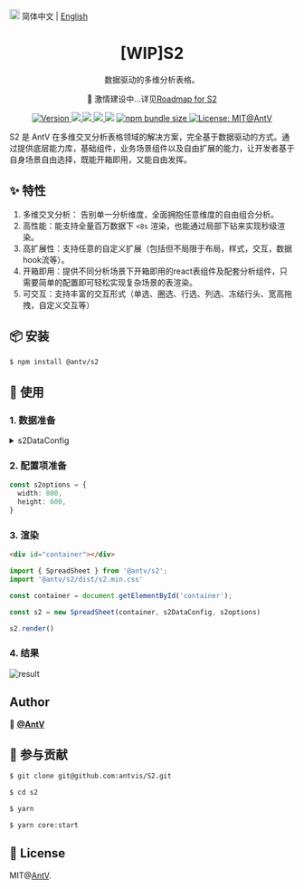 <img src="https://gw.alipayobjects.com/zos/antfincdn/R8sN%24GNdh6/language.svg" width="18"> 简体中文 | [English](./README.en-US.md)


<h1 align="center">[WIP]S2</h1>

<div align="center">

数据驱动的多维分析表格。

🚧 激情建设中...详见[Roadmap for S2](https://github.com/antvis/S2/discussions/258)

<p>
  <a href="https://www.npmjs.com/package/@antv/s2" target="_blank">
    <img alt="Version" src="https://img.shields.io/npm/v/@antv/s2.svg">
  </a>
   <a href="https://github.com/antvis/S2/actions" target="_blank">
    <img src="https://github.com/antvis/S2/actions/workflows/ci.yml/badge.svg" />
  </a>
  <a href="https://codecov.io/gh/antvis/S2" target="_blank">
    <img src="https://codecov.io/gh/antvis/S2/branch/master/graph/badge.svg" />
  </a>
  <a href="https://david-dm.org/antvis/s2" target="_blank">
    <img src="https://status.david-dm.org/gh/antvis/S2.svg"/>
  </a>
  <a href="https://david-dm.org/antvis/S2?type=dev" title="devDependencies status"><img src="https://david-dm.org/lijinke666/react-music-player/dev-status.svg"/></a>
  <a href="#" target="_blank" target="_blank">
    <img alt="npm bundle size" src="https://img.shields.io/bundlephobia/minzip/@antv/s2?style=flat-square"/>
  </a>
  <a href="#" target="_blank" target="_blank">
    <img alt="License: MIT@AntV" src="https://img.shields.io/badge/License-MIT@AntV-yellow.svg" />
  </a>
</p>

</div>

S2 是 AntV 在多维交叉分析表格领域的解决方案，完全基于数据驱动的方式。通过提供底层能力库，基础组件，业务场景组件以及自由扩展的能力，让开发者基于自身场景自由选择，既能开箱即用，又能自由发挥。


<!-- ### 🏠 [Homepage](https://s2.antv.vision) -->

## ✨ 特性
1. 多维交叉分析： 告别单一分析维度，全面拥抱任意维度的自由组合分析。
2. 高性能：能支持全量百万数据下 `<8s` 渲染，也能通过局部下钻来实现秒级渲染。
3. 高扩展性：支持任意的自定义扩展（包括但不局限于布局，样式，交互，数据hook流等）。
4. 开箱即用：提供不同分析场景下开箱即用的react表组件及配套分析组件，只需要简单的配置即可轻松实现复杂场景的表渲染。
5. 可交互：支持丰富的交互形式（单选、圈选、行选、列选、冻结行头、宽高拖拽，自定义交互等）

##  📦 安装

```bash
$ npm install @antv/s2
```

## 🔨 使用

### 1. 数据准备

<details>
  <summary> s2DataConfig</summary>

```ts
const s2DataConfig = {
  fields: {
    rows: ['province', 'city'],
    columns: ['type'],
    values: ['price'],
  },
  data: [
     {
      province: '浙江',
      city: '杭州',
      type: '笔',
      price: '1',
    },
    {
      province: '浙江',
      city: '杭州',
      type: '纸张',
      price: '2',
    },
    {
      province: '浙江',
      city: '舟山',
      type: '笔',
      price: '17',
    },
    {
      province: '浙江',
      city: '舟山',
      type: '纸张',
      price: '0.5',
    },
    {
      province: '吉林',
      city: '丹东',
      type: '笔',
      price: '8',
    },
    {
      province: '吉林',
      city: '白山',
      type: '笔',
      price: '9',
    },
    {
      province: '吉林',
      city: '丹东',
      type: ' 纸张',
      price: '3',
    },
    {
      province: '吉林',
      city: '白山',
      type: '纸张',
      price: '1',
    },
  ],
};
```

</details>

### 2. 配置项准备

```ts
const s2options = {
  width: 800,
  height: 600,
}
```

### 3. 渲染

```html
<div id="container"></div>
```

```ts
import { SpreadSheet } from '@antv/s2';
import '@antv/s2/dist/s2.min.css'

const container = document.getElementById('container');

const s2 = new SpreadSheet(container, s2DataConfig, s2options)

s2.render()
```

### 4. 结果

![result](https://gw.alipayobjects.com/zos/antfincdn/vCukbtVNvl/616f7ef1-e626-4225-99f8-dc8f6ca630dd.png)


## Author

👤 [**@AntV**](https://github.com/orgs/antvis/people)


## 🤝 参与贡献

```bash
$ git clone git@github.com:antvis/S2.git

$ cd s2

$ yarn

$ yarn core:start
```

## 📄 License

MIT@[AntV](https://github.com/antvis).
